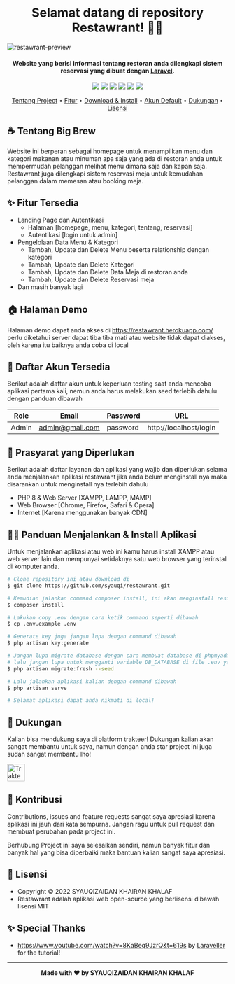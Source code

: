 <h1 align="center">Selamat datang di repository Restawrant! 👋🏻</h1>

![restawrant-preview](https://user-images.githubusercontent.com/46257169/184797401-19a87345-0027-4b51-a137-9e80d6177541.png)


<p></p>

<h4 align="center">Website yang berisi informasi tentang restoran anda dilengkapi sistem reservasi  yang dibuat dengan <a href="https://laravel.com/" target="_blank">Laravel</a>.
</h4>

<p></p>

<p align="center">
	<img src="https://img.shields.io/github/issues/syauqi/restawrant?style=flat-square">
	<img src="https://img.shields.io/github/stars/syauqi/restawrant?style=flat-square"> 
	<img src="https://img.shields.io/github/forks/syauqi/restawrant?style=flat-square">
	<img src="https://img.shields.io/github/license/syauqi/restawrant?style=flat-square">
	<img src="https://img.shields.io/badge/maintained%3F-no-red.svg?style=flat-square">
	<img src="https://img.shields.io/github/followers/syauqi.svg?style=flat-square&label=followers">
</p>

<p align="center">
  <a href="#tentang">Tentang Project</a> •
  <a href="#fitur">Fitur</a> •
  <a href="#download">Download & Install</a> •
  <a href="#akun">Akun Default</a> •
  <a href="#dukungan">Dukungan</a> •
  <a href="#lisensi">Lisensi</a>
</p>

<p></p>

<h2 id="tentang">☕️ Tentang Big Brew</h2>

Website ini berperan sebagai homepage untuk menampilkan menu dan kategori makanan atau minuman apa saja yang ada di restoran anda untuk mempermudah pelanggan melihat menu dimana saja dan kapan saja. Restawrant juga dilengkapi sistem reservasi meja untuk kemudahan pelanggan dalam memesan atau booking meja.

<p></p>

<h2 id="fitur">✨ Fitur Tersedia</h2>

-   Landing Page dan Autentikasi
    -   Halaman [homepage, menu, kategori, tentang, reservasi]
    -   Autentikasi [login untuk admin]
-   Pengelolaan Data Menu & Kategori
    -   Tambah, Update dan Delete Menu beserta relationship dengan kategori
    -   Tambah, Update dan Delete Kategori
    -   Tambah, Update dan Delete Data Meja di restoran anda
    -   Tambah, Update dan Delete Reservasi meja
- Dan masih banyak lagi
<p></p>

<h2 id="demo">🏠 Halaman Demo</h2>

Halaman demo dapat anda akses di https://restawrant.herokuapp.com/ perlu diketahui server dapat tiba tiba mati atau website tidak dapat diakses, oleh karena itu baiknya anda coba di local

<p></p>

<h2 id="akun">🔑 Daftar Akun Tersedia</h2>

Berikut adalah daftar akun untuk keperluan testing saat anda mencoba aplikasi pertama kali, nemun anda harus melakukan seed terlebih dahulu dengan panduan dibawah

| Role      | Email             | Password    | URL                                        |
| --------- | ----------------- | ----------- | ------------------------------------------ |
| Admin     | admin@gmail.com   | password | http://localhost/login     |


<p></p>

<h2 id="syarat">💾 Prasyarat yang Diperlukan</h2>

Berikut adalah daftar layanan dan aplikasi yang wajib dan diperlukan selama anda menjalankan aplikasi restawrant jika anda belum menginstall nya maka disarankan untuk menginstall nya terlebih dahulu

-   PHP 8 & Web Server [XAMPP, LAMPP, MAMP]
-   Web Browser [Chrome, Firefox, Safari & Opera]
-   Internet [Karena menggunakan banyak CDN]

<p></p>

<h2 id="download">🐱‍💻 Panduan Menjalankan & Install Aplikasi</h2>

Untuk menjalankan aplikasi atau web ini kamu harus install XAMPP atau web server lain dan mempunyai setidaknya satu web browser yang terinstall di komputer anda.

```bash
# Clone repository ini atau download di
$ git clone https://github.com/syauqi/restawrant.git

# Kemudian jalankan command composer install, ini akan menginstall resources yang laravel butuhkan
$ composer install

# Lakukan copy .env dengan cara ketik command seperti dibawah
$ cp .env.example .env

# Generate key juga jangan lupa dengan command dibawah
$ php artisan key:generate

# Jangan lupa migrate database dengan cara membuat database di phpmyadmin atau aplikasi lainnya yang kalian pakai,
# lalu jangan lupa untuk mengganti variable DB_DATABASE di file .env yang di folder project
$ php artisan migrate:fresh --seed

# Lalu jalankan aplikasi kalian dengan command dibawah
$ php artisan serve

# Selamat aplikasi dapat anda nikmati di local!
```

<p></p>

<h2 id="dukungan">💌 Dukungan</h2>

Kalian bisa mendukung saya di platform trakteer! Dukungan kalian akan sangat membantu untuk saya, namun dengan anda star project ini juga sudah sangat membantu lho!

<p></p>

<a href="https://trakteer.id/syaufy" target="_blank"><img id="wse-buttons-preview" src="https://cdn.trakteer.id/images/embed/trbtn-red-5.png" height="40" style="border:0px;height:40px;" alt="Trakteer Saya"></a>

<p></p>

<h2 id="kontribusi">🤝 Kontribusi</h2>

Contributions, issues and feature requests sangat saya apresiasi karena aplikasi ini jauh dari kata sempurna. Jangan ragu untuk pull request dan membuat perubahan pada project ini.

Berhubung Project ini saya selesaikan sendiri, namun banyak fitur dan banyak hal yang bisa diperbaiki maka bantuan kalian sangat saya apresiasi.

<p></p>

<h2 id="lisensi">📝 Lisensi</h2>

-   Copyright © 2022 SYAUQIZAIDAN KHAIRAN KHALAF
-   Restawrant adalah aplikasi web open-source yang berlisensi dibawah lisensi MIT

<h2 id="lisensi">✨ Special Thanks</h2>

-   https://www.youtube.com/watch?v=8KaBeq9JzrQ&t=619s by <a href="https://www.youtube.com/c/Laraveller"> Laraveller </a>  for the tutorial!

---

**<p align="center">Made with ❤️ by SYAUQIZAIDAN KHAIRAN KHALAF</p>**

